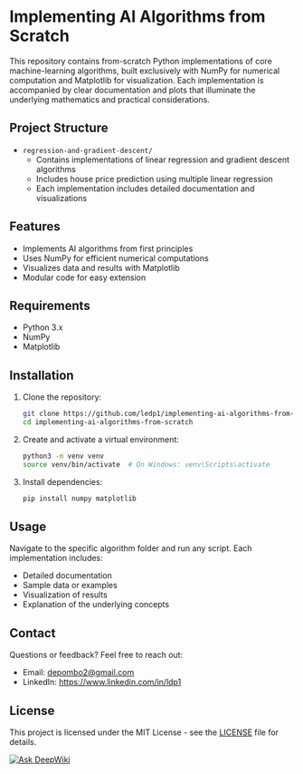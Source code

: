 # Implementing AI Algorithms from Scratch

This repository contains from-scratch Python implementations of core machine-learning algorithms, built exclusively with NumPy for numerical computation and Matplotlib for visualization. Each implementation is accompanied by clear documentation and plots that illuminate the underlying mathematics and practical considerations.

## Project Structure

- `regression-and-gradient-descent/`
  - Contains implementations of linear regression and gradient descent algorithms
  - Includes house price prediction using multiple linear regression
  - Each implementation includes detailed documentation and visualizations

## Features

- Implements AI algorithms from first principles
- Uses NumPy for efficient numerical computations
- Visualizes data and results with Matplotlib
- Modular code for easy extension

## Requirements

- Python 3.x
- NumPy
- Matplotlib

## Installation

1. Clone the repository:
   ```bash
   git clone https://github.com/ledp1/implementing-ai-algorithms-from-scratch.git
   cd implementing-ai-algorithms-from-scratch
   ```
2. Create and activate a virtual environment:
   ```bash
   python3 -m venv venv
   source venv/bin/activate  # On Windows: venv\Scripts\activate
   ```
3. Install dependencies:
   ```bash
   pip install numpy matplotlib
   ```

## Usage

Navigate to the specific algorithm folder and run any script. Each implementation includes:
- Detailed documentation
- Sample data or examples
- Visualization of results
- Explanation of the underlying concepts

## Contact

Questions or feedback? Feel free to reach out:

- Email: depombo2@gmail.com
- LinkedIn: https://www.linkedin.com/in/ldp1

## License

This project is licensed under the MIT License - see the [LICENSE](LICENSE) file for details. 

[![Ask DeepWiki](https://deepwiki.com/badge.svg)](https://deepwiki.com/ledp1/implementing-ai-algorithms-from-scratch)
